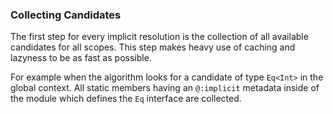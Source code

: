### Collecting Candidates

The first step for every implicit resolution is the collection
of all available candidates for all scopes. This step makes heavy use
of caching and lazyness to be as fast as possible.

For example when the algorithm looks for a candidate of type `Eq<Int>` in the global context. All static members
 having an `@:implicit` metadata inside of the module which defines the `Eq` interface are collected. 
